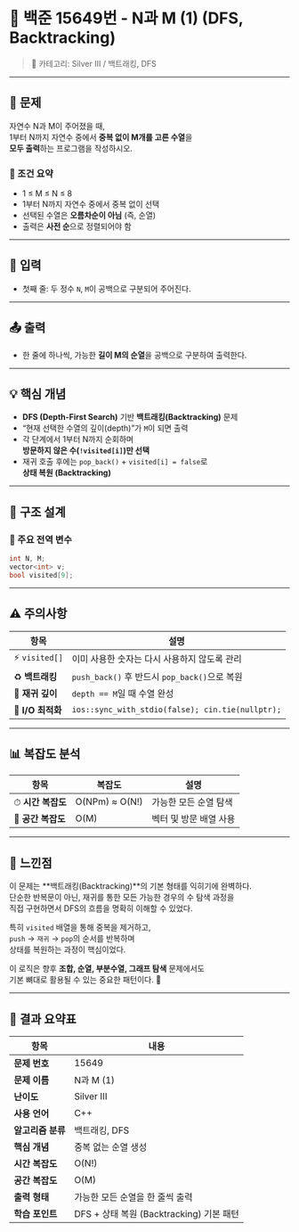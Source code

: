 # 🧮 백준 15649번 - N과 M (1) (DFS, Backtracking)
> 📂 카테고리: Silver III / 백트래킹, DFS

---

## 📘 문제

자연수 N과 M이 주어졌을 때,  
1부터 N까지 자연수 중에서 **중복 없이 M개를 고른 수열**을  
**모두 출력**하는 프로그램을 작성하시오.

### 📜 조건 요약

- 1 ≤ M ≤ N ≤ 8  
- 1부터 N까지 자연수 중에서 중복 없이 선택  
- 선택된 수열은 **오름차순이 아님** (즉, 순열)  
- 출력은 **사전 순**으로 정렬되어야 함

---

## 🔢 입력

- 첫째 줄: 두 정수 `N`, `M`이 공백으로 구분되어 주어진다.

---

## 📤 출력

- 한 줄에 하나씩, 가능한 **길이 M의 순열**을 공백으로 구분하여 출력한다.

---

## 💡 핵심 개념

- **DFS (Depth-First Search)** 기반 **백트래킹(Backtracking)** 문제  
- “현재 선택한 수열의 깊이(depth)”가 `M`이 되면 출력  
- 각 단계에서 1부터 N까지 순회하며  
  **방문하지 않은 수(`!visited[i]`)만 선택**  
- 재귀 호출 후에는 `pop_back()` + `visited[i] = false`로  
  **상태 복원 (Backtracking)**

---

## 🧱 구조 설계

### 🧩 주요 전역 변수

```cpp
int N, M;
vector<int> v;
bool visited[9];
```

---

## ⚠️ 주의사항

| 항목 | 설명 |
|------|------|
| ⚡ `visited[]` | 이미 사용한 숫자는 다시 사용하지 않도록 관리 |
| ♻️ **백트래킹** | `push_back()` 후 반드시 `pop_back()`으로 복원 |
| 🧮 **재귀 깊이** | `depth == M`일 때 수열 완성 |
| 🚀 **I/O 최적화** | `ios::sync_with_stdio(false); cin.tie(nullptr);` |

---

## 📊 복잡도 분석

| 항목 | 복잡도 | 설명 |
|------|---------|------|
| ⏱ **시간 복잡도** | O(NPm) ≈ O(N!) | 가능한 모든 순열 탐색 |
| 💾 **공간 복잡도** | O(M) | 벡터 및 방문 배열 사용 |

---

## 💭 느낀점

이 문제는 **백트래킹(Backtracking)**의 기본 형태를 익히기에 완벽하다.  
단순한 반복문이 아닌, 재귀를 통한 모든 가능한 경우의 수 탐색 과정을  
직접 구현하면서 DFS의 흐름을 명확히 이해할 수 있었다.  

특히 `visited` 배열을 통해 중복을 제거하고,  
`push` → `재귀` → `pop`의 순서를 반복하며  
상태를 복원하는 과정이 핵심이었다.  

이 로직은 향후 **조합, 순열, 부분수열, 그래프 탐색** 문제에서도  
기본 뼈대로 활용될 수 있는 중요한 패턴이다. 💪

---

## 🧩 결과 요약표

| 항목 | 내용 |
|------|------|
| **문제 번호** | 15649 |
| **문제 이름** | N과 M (1) |
| **난이도** | Silver III |
| **사용 언어** | C++ |
| **알고리즘 분류** | 백트래킹, DFS |
| **핵심 개념** | 중복 없는 순열 생성 |
| **시간 복잡도** | O(N!) |
| **공간 복잡도** | O(M) |
| **출력 형태** | 가능한 모든 순열을 한 줄씩 출력 |
| **학습 포인트** | DFS + 상태 복원 (Backtracking) 기본 패턴 |

